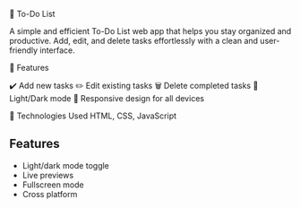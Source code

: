 📝 To-Do List


A simple and efficient To-Do List web app that helps you stay organized and productive. Add, edit, and delete tasks effortlessly with a clean and user-friendly interface.

🚀 Features

✔️ Add new tasks
✏️ Edit existing tasks
🗑️ Delete completed tasks
🌙 Light/Dark mode
📱 Responsive design for all devices

🔧 Technologies Used
HTML, CSS, JavaScript 



## Features

- Light/dark mode toggle
- Live previews
- Fullscreen mode
- Cross platform

